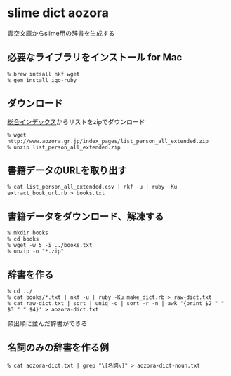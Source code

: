 slime dict aozora
=================
青空文庫からslime用の辞書を生成する

## 必要なライブラリをインストール for Mac

    % brew intsall nkf wget
    % gem install igo-ruby

## ダウンロード

[総合インデックス](http://www.aozora.gr.jp/index_pages/person_all.html)からリストをzipでダウンロード

    % wget http://www.aozora.gr.jp/index_pages/list_person_all_extended.zip
    % unzip list_person_all_extended.zip


## 書籍データのURLを取り出す

    % cat list_person_all_extended.csv | nkf -u | ruby -Ku extract_book_url.rb > books.txt


## 書籍データをダウンロード、解凍する

    % mkdir books
    % cd books
    % wget -w 5 -i ../books.txt
    % unzip -o "*.zip"

## 辞書を作る

    % cd ../
    % cat books/*.txt | nkf -u | ruby -Ku make_dict.rb > raw-dict.txt
    % cat raw-dict.txt | sort | uniq -c | sort -r -n | awk '{print $2 " " $3 " " $4}' > aozora-dict.txt

頻出順に並んだ辞書ができる


## 名詞のみの辞書を作る例

    % cat aozora-dict.txt | grep "\[名詞\]" > aozora-dict-noun.txt
